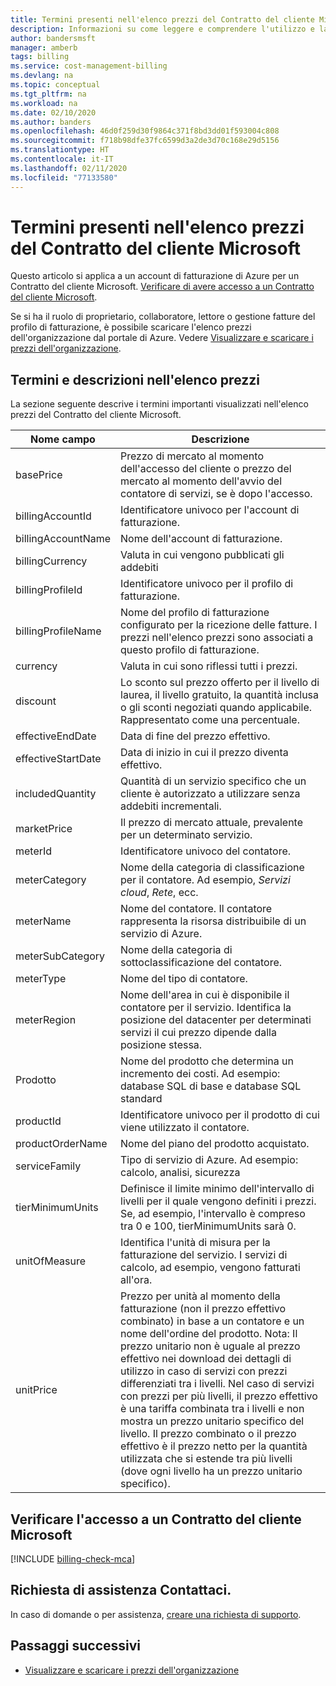 ```yaml
---
title: Termini presenti nell'elenco prezzi del Contratto del cliente Microsoft - Azure
description: Informazioni su come leggere e comprendere l'utilizzo e la fattura per un Contratto del cliente Microsoft.
author: bandersmsft
manager: amberb
tags: billing
ms.service: cost-management-billing
ms.devlang: na
ms.topic: conceptual
ms.tgt_pltfrm: na
ms.workload: na
ms.date: 02/10/2020
ms.author: banders
ms.openlocfilehash: 46d0f259d30f9864c371f8bd3dd01f593004c808
ms.sourcegitcommit: f718b98dfe37fc6599d3a2de3d70c168e29d5156
ms.translationtype: HT
ms.contentlocale: it-IT
ms.lasthandoff: 02/11/2020
ms.locfileid: "77133580"
---
```

# <a name="terms-in-your-microsoft-customer-agreement-price-sheet"></a>Termini presenti nell'elenco prezzi del Contratto del cliente Microsoft

Questo articolo si applica a un account di fatturazione di Azure per un Contratto del cliente Microsoft. [Verificare di avere accesso a un Contratto del cliente Microsoft](#check-access-to-a-microsoft-customer-agreement).

Se si ha il ruolo di proprietario, collaboratore, lettore o gestione fatture del profilo di fatturazione, è possibile scaricare l'elenco prezzi dell'organizzazione dal portale di Azure. Vedere [Visualizzare e scaricare i prezzi dell'organizzazione](ea-pricing.md).

## <a name="terms-and-descriptions-in-your-price-sheet"></a>Termini e descrizioni nell'elenco prezzi

La sezione seguente descrive i termini importanti visualizzati nell'elenco prezzi del Contratto del cliente Microsoft.

| **Nome campo**   | **Descrizione**   |
| --- | --- |
| basePrice  | Prezzo di mercato al momento dell'accesso del cliente o prezzo del mercato al momento dell'avvio del contatore di servizi, se è dopo l'accesso.   |
| billingAccountId  | Identificatore univoco per l'account di fatturazione.   |
| billingAccountName  | Nome dell'account di fatturazione.  |
| billingCurrency | Valuta in cui vengono pubblicati gli addebiti |
| billingProfileId  | Identificatore univoco per il profilo di fatturazione.   |
| billingProfileName  | Nome del profilo di fatturazione configurato per la ricezione delle fatture. I prezzi nell'elenco prezzi sono associati a questo profilo di fatturazione. |
| currency | Valuta in cui sono riflessi tutti i prezzi. |
| discount | Lo sconto sul prezzo offerto per il livello di laurea, il livello gratuito, la quantità inclusa o gli sconti negoziati quando applicabile. Rappresentato come una percentuale. |
| effectiveEndDate  | Data di fine del prezzo effettivo. |
| effectiveStartDate  | Data di inizio in cui il prezzo diventa effettivo. |
| includedQuantity | Quantità di un servizio specifico che un cliente è autorizzato a utilizzare senza addebiti incrementali. |
| marketPrice | Il prezzo di mercato attuale, prevalente per un determinato servizio. |
| meterId  | Identificatore univoco del contatore. |
| meterCategory  | Nome della categoria di classificazione per il contatore. Ad esempio, _Servizi cloud_, _Rete_, ecc. |
| meterName  | Nome del contatore. Il contatore rappresenta la risorsa distribuibile di un servizio di Azure. |
| meterSubCategory  | Nome della categoria di sottoclassificazione del contatore.  |
| meterType  |  Nome del tipo di contatore. |
| meterRegion  | Nome dell'area in cui è disponibile il contatore per il servizio. Identifica la posizione del datacenter per determinati servizi il cui prezzo dipende dalla posizione stessa.    |
| Prodotto  | Nome del prodotto che determina un incremento dei costi. Ad esempio: database SQL di base e database SQL standard  |
| productId  | Identificatore univoco per il prodotto di cui viene utilizzato il contatore. |
| productOrderName  | Nome del piano del prodotto acquistato. |
| serviceFamily  | Tipo di servizio di Azure. Ad esempio: calcolo, analisi, sicurezza |
| tierMinimumUnits  | Definisce il limite minimo dell'intervallo di livelli per il quale vengono definiti i prezzi. Se, ad esempio, l'intervallo è compreso tra 0 e 100, tierMinimumUnits sarà 0.  |
| unitOfMeasure  | Identifica l'unità di misura per la fatturazione del servizio. I servizi di calcolo, ad esempio, vengono fatturati all'ora. |
| unitPrice  | Prezzo per unità al momento della fatturazione (non il prezzo effettivo combinato) in base a un contatore e un nome dell'ordine del prodotto.  Nota: Il prezzo unitario non è uguale al prezzo effettivo nei download dei dettagli di utilizzo in caso di servizi con prezzi differenziati tra i livelli.  Nel caso di servizi con prezzi per più livelli, il prezzo effettivo è una tariffa combinata tra i livelli e non mostra un prezzo unitario specifico del livello. Il prezzo combinato o il prezzo effettivo è il prezzo netto per la quantità utilizzata che si estende tra più livelli (dove ogni livello ha un prezzo unitario specifico). |


## <a name="check-access-to-a-microsoft-customer-agreement"></a>Verificare l'accesso a un Contratto del cliente Microsoft
[!INCLUDE [billing-check-mca](../../../includes/billing-check-mca.md)]

## <a name="need-help-contact-us"></a>Richiesta di assistenza Contattaci.

In caso di domande o per assistenza, [creare una richiesta di supporto](https://go.microsoft.com/fwlink/?linkid=2083458).

## <a name="next-steps"></a>Passaggi successivi

- [Visualizzare e scaricare i prezzi dell'organizzazione](ea-pricing.md)
